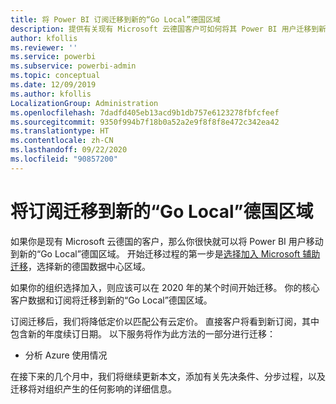 ```yaml
---
title: 将 Power BI 订阅迁移到新的“Go Local”德国区域
description: 提供有关现有 Microsoft 云德国客户可如何将其 Power BI 用户迁移到新的“Go Local”德国区域的信息。
author: kfollis
ms.reviewer: ''
ms.service: powerbi
ms.subservice: powerbi-admin
ms.topic: conceptual
ms.date: 12/09/2019
ms.author: kfollis
LocalizationGroup: Administration
ms.openlocfilehash: 7dadfd405eb13acd9b1db757e6123278fbfcfeef
ms.sourcegitcommit: 9350f994b7f18b0a52a2e9f8f8f8e472c342ea42
ms.translationtype: HT
ms.contentlocale: zh-CN
ms.lasthandoff: 09/22/2020
ms.locfileid: "90857200"
---
```

# <a name="migrate-your-subscription-to-the-new-go-local-german-regions"></a>将订阅迁移到新的“Go Local”德国区域

如果你是现有 Microsoft 云德国的客户，那么你很快就可以将 Power BI 用户移动到新的“Go Local”德国区域。 开始迁移过程的第一步是[选择加入 Microsoft 辅助迁移](/microsoft-365/enterprise/ms-cloud-germany-migration-opt-in)，选择新的德国数据中心区域。

如果你的组织选择加入，则应该可以在 2020 年的某个时间开始迁移。 你的核心客户数据和订阅将迁移到新的“Go Local”德国区域。

订阅迁移后，我们将降低定价以匹配公有云定价。 直接客户将看到新订阅，其中包含新的年度续订日期。 以下服务将作为此方法的一部分进行迁移：

* 分析 Azure 使用情况

在接下来的几个月中，我们将继续更新本文，添加有关先决条件、分步过程，以及迁移将对组织产生的任何影响的详细信息。